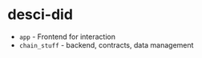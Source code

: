 # desci-did

- `app` - Frontend for interaction
- `chain_stuff` - backend, contracts, data management
